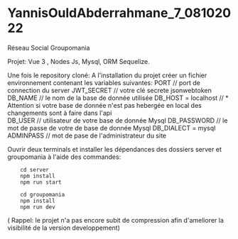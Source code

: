 # YannisOuldAbderrahmane_7_08102022

Réseau Social Groupomania 

Projet:
Vue 3 , Nodes Js, Mysql, ORM Sequelize.

 
Une fois le repository cloné:
A l'installation du projet créer un fichier environnement contenant les variables suivantes:
PORT // port de connection du server 
JWT_SECRET // votre clé secrete jsonwebtoken 
DB_NAME // le nom de la base de donnée utilisée 
DB_HOST = localhost  // * Attention si votre base de donnée n'est pas hebergée en local des changements sont à faire dans l'api  
DB_USER // utilisateur de votre base de donnée Mysql 
DB_PASSWORD  // le mot de passe de votre de base de donnée Mysql
DB_DIALECT = mysql
ADMINPASS // mot de pase de l'administrateur du site

Ouvrir deux terminals et installer les dépendances des dossiers server et groupomania à l'aide des commandes:
      
        cd server
        npm install
        npm run start
        
        cd groupomania
        npm install
        npm run dev

( Rappel:  le projet n'a pas encore subit de compression afin d'ameliorer la visibilité de la version developpement)

